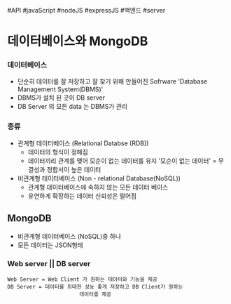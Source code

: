 #API #javaScript #nodeJS #expressJS #백엔드 #server 

# 데이터베이스와 MongoDB
### 데이터베이스
- 단순히 데이터를 잘 저장하고 잘 찾기 위해 만들어진 Sofrware
	  'Database Management System(DBMS)'
- DBMS가 설치 된 곳이 DB server
- DB Server 의 모든 data 는 DBMS가 관리
### 종류
- 관계형 데이터베이스 (Relational Databse (RDB))
	- 데이터의 형식이 정해짐
	- 데이터끼리 관계를 맺어 모순이 없는 데이터를 유지
		'모순이 없는 데이터' = 무결성과 정합서이 높은 데이터
- 비관계형 테이터베이스 (Non - relational Database(NoSQL))
	- 관계형 데이터베이스에 속하지 않는 모든 데이터 베이스
	- 유연하게 확장하는 데이터 신뢰성은 떨어짐
## MongoDB
- 비관계형 데이터베이스 (NoSQL)중 하나
- 모든 데이터는 JSON형태
### Web server || DB server
	Web Server = Web Client 가 원하는 데이터와 기능을 제공
	DB Server = 데이터를 최대한 성능 좋게 저장하고 DB Client가 원하는
						   데이터를 제공 